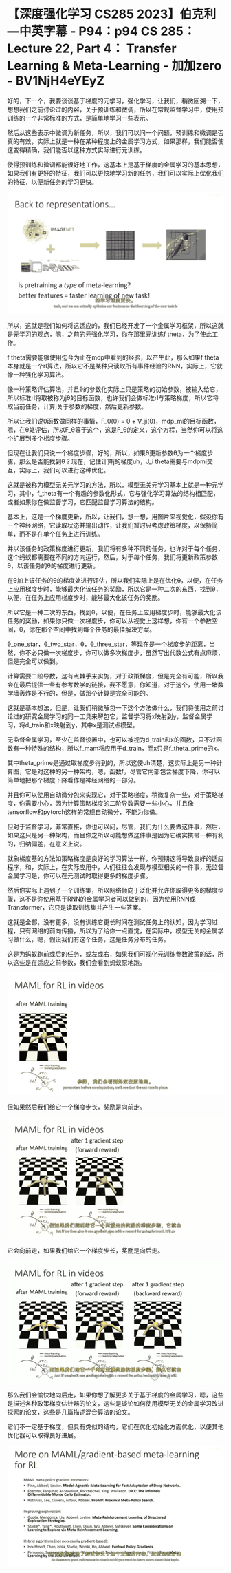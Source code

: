 # 【深度强化学习 CS285 2023】伯克利—中英字幕 - P94：p94 CS 285： Lecture 22, Part 4： Transfer Learning & Meta-Learning - 加加zero - BV1NjH4eYEyZ

好的，下一个，我要谈谈基于梯度的元学习，强化学习，让我们，稍微回溯一下，想想我们之前讨论过的内容，关于预训练和微调，所以在常规监督学习中，使用预训练的一个非常标准的方式，是简单地学习一些表示。

然后从这些表示中微调为新任务，所以，我们可以问一个问题，预训练和微调是否真的有效，实际上就是一种在某种程度上的金属学习方式，如果那样，我们能否使这变得精确，我们能否以这种方式实际进行元训练。

使得预训练和微调都能很好地工作，这基本上是基于梯度的金属学习的基本思想，如果我们有更好的特征，我们可以更快地学习新的任务，我们可以实际上优化我们的特征，以便新任务的学习更快。



![](img/7030cc418fc76ad8c69b3558ff72e221_1.png)

所以，这就是我们如何将这适应的，我们已经开发了一个金属学习框架，所以这就是元学习的观点，嗯，之前的元强化学习，你在那里元训练f theta，为了使此工作。

f theta需要能够使用迄今为止在mdp中看到的经验，以产生此，那么如果f theta本身就是一个rl算法，所以它不是某种只读取所有事件经验的RNN，实际上，它就像一种强化学习算法。

像一种策略评估算法，并且θ的参数化实际上只是策略的初始参数，被输入给它，所以标准rl将取被称为jθ的目标函数，也许我们会做标准rl与策略梯度，所以它将取当前任务，计算j关于参数的梯度，然后更新参数。

所以让我们说θ函数做同样的事情，F_θ(θ) = θ + ∇_ji(θ)，mdp_mi的目标函数，嗯，在θ处评估，所以F_θ等于这个，这是F_θ的定义，这个方程，当然你可以将这个扩展到多个梯度步骤。

但现在让我们只说一个梯度步骤，好的，所以，如果θ更新参数θ为一个梯度步骤，那么是否能找到θ？现在，记住计算j的梯度uh，J_i theta需要与mdpmi交互，实际上，我们可以进行这种优化。

这就是被称为模型无关元学习的方法，所以，模型无关元学习基本上就是一种元学习，其中，f_theta有一个有趣的参数化形式，它与强化学习算法的结构相匹配，或者如果你在做监督学习，它匹配监督学习算法的结构。

基本上，这是一个梯度更新，所以，让我们，想一想，用图片来视觉化，假设你有一个神经网络，它读取状态并输出动作，让我们暂时只考虑政策梯度，以保持简单，而不是在单个任务上进行训练。

并以该任务的政策梯度进行更新，我们将有多种不同的任务，也许对于每个任务，这个蚂蚁都需要在不同的方向运行，然后，对于每个任务，我们将更新政策参数θ，以该任务的θ的梯度进行更新。

在θ加上该任务的θ的梯度处进行评估，所以我们实际上是在优化θ，以便，在任务上应用梯度步时，能够最大化该任务的奖励，所以它是一种二次的东西，找到θ，以便，在任务上应用梯度步时，能够最大化该任务的奖励。

所以它是一种二次的东西，找到θ，以便，在任务上应用梯度步时，能够最大化该任务的奖励，如果你只做一次梯度步，你可以从视觉上这样想，你有一个参数空间，θ，你在那个空间中找到每个任务的最佳解决方案。

θ_one_star，θ_two_star，θ，θ_three_star，等现在是一个梯度步的距离，当然，你不必只做一次梯度步，你可以做多次梯度步，虽然写出代数公式有点麻烦，但是完全可以做到。

计算需要二阶导数，这有点棘手来实施，对于政策梯度，但是完全有可能，所以我会在最后提供一些有参考数学的链接，我不愿意，你知道，对于这个，使用一堵数学墙轰炸是不行的，但是，做那个计算是完全可能的。

这就是基本想法，但是，让我们稍微解包一下这个方法做什么，我们将使用之前讨论过的研究金属学习的同一工具来解包它，监督学习将x映射到y，监督金属学习，将d_train和x映射到y，其中x是测试点模型。

无监督金属学习，至少在监督设置中，也可以被视为d_train和x的函数，只不过函数有一种特殊的结构，所以f_mam将应用于d_train，而x只是f_theta_prime的x。

其中theta_prime是通过取梯度步得到的，所以这使uh清楚，这实际上是另一种计算图，它是对这种的另一种架构，嗯，函数f，尽管它内部包含梯度下降，你可以简单地把那个梯度下降看作是神经网络的一部分。

并且你可以使用自动微分包来实现它，对于策略梯度，稍微复杂一些，对于策略梯度，你需要小心，因为计算策略梯度的二阶导数需要一些小心，并且像tensorflow和pytorch这样的常规自动微分，不能为你做。

但对于监督学习，非常直接，你也可以问，尽管，我们为什么要做这件事，然后，如果这只是另一种架构，而且你之所以可能想做这件事是因为它确实携带一种有利的，归纳偏差，在意义上说。

就象梯度基的方法如策略梯度是良好的学习算法一样，你预期这将导致良好的适应程序，和，实际上，在实际应用中，人们往往会发现与模型相关的一件事，无监督金属学习是，你可以在元测试时取得更多的梯度步骤。

然后你实际上遇到了一个训练集，所以网络倾向于泛化并允许你取得更多的梯度步骤，这不是你使用基于RNN的金属学习者可以做到的，因为使用RNN或Transformer，它只是读取训练集并产生一些答案。

这就是全部，没有更多，没有训练它更长时间在测试任务上的认知，因为学习过程，只有网络的前向传播，所以为了给你一点直觉，在实际中，模型无关的金属学习做什么，嗯，假设我们有这个任务，这是任务分布的任务。

这是为蚂蚁跑前或后的任务，或左或右，如果我们可视化元训练参数政策的话，所以这些是在适应之前参数，我们会看到蚂蚁原地跑。



![](img/7030cc418fc76ad8c69b3558ff72e221_3.png)

但如果然后我们给它一个梯度步长，奖励是向前走。

![](img/7030cc418fc76ad8c69b3558ff72e221_5.png)

它会向前走，如果我们给它一个梯度步长，奖励是向后走。

![](img/7030cc418fc76ad8c69b3558ff72e221_7.png)

那么我们会愉快地向后走，如果你想了解更多关于基于梯度的金属学习，嗯，这些是描述各种政策梯度估计器的论文，这些是谈论如何使用模型无关的金属学习改进探索的论文，这些是几篇描述混合算法的论文。

它们不一定基于梯度，但具有类似的结构，它们在优化初始化方面优化，以便其他优化器可以取得良好进展。

![](img/7030cc418fc76ad8c69b3558ff72e221_9.png)
